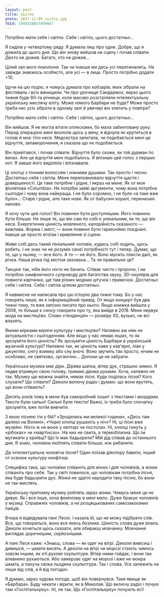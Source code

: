 ```yaml
---
layout: post
title: Світло
photo: 2017-11-09_svitlo.jpg
fbId: 1995038857409067
---
```


Потрібно мати себе і світло. Себе і світло, цього достатньо...

Я сиділа у четвертому ряду. Я думала лиш про одне. Добре, що я дожила до цього дня. Що він знову вийшов на сцену і почав співати. Дехто не дожив. Багато, хто не дожив...

<!--more-->

Цілий зал мого покоління. Так чи інакше ми десь усі перетинались. Не завжди знаємось особисто, але усі — в лице. Просто потрібно додати +10.

Ідучи на цю подію, я чомусь думала про кобзарів, яких зібрали на фестиваль і всіх винищили. Чи про урочище Сандармох, якраз цього тижня буде 80-та річниця, коли масово розстріляли інтелектуальну українську мислячу еліту. Може ніякого Барбари не буде? Може просто треба нас усіх зібрати в одному залі й увечері він злетить у повітря?

Потрібно мати себе і світло. Себе і світло, цього достатньо... 

Він вийшов. Я не могла вітати оплесками, бо мала забинтовану руку. Перед операцією мені вкололи щось у вену, я відчула як крутиться в голові й моє тіло несе. Медсестра запитала, чи подобається мені це відчуття, запаморочення, я сказала що не подобається.

Він привітався, і почав співати. Відчуття було схоже, як той дурман по венах. Але це відчуття мені подобалось. Я впізнаю цей голос з перших нот. Я завше його виділяла і впізнавала. 

Ці хлопці з тонким волоссям і ніжними душами. Так просто і чесно. Достатньо себе і світла. Мене переповнювало відчуття щастя і довершеності. Це таке потрібне і рідне, і якраз на мене. Як от моя фіолетова «Columbia». Не потрібні зайві аргументи, чому вона потрібна сьогодні і чому вона  найкраща. І не було соромно, і не було «а таке вже було»... Старе і рідне, але таке нове. Як от бабусині коралі, перенизані наново.

Я хочу чути цей голос! Він повинен бути доступнішим. Його повинно бути більше. Не лише те, що він сам по собі є унікальним, як те, що він несе. Енергетична цінність мовленого, калорійність сказаного — важлива. Форма і зміст, — вони повинні бути гармонійно поєднані. Інакше це просто егоїзм і кривляння зі сцени.

Живе собі десь такий ґеніальний чоловік, кудись собі ходить, щось робить. І не знає чи не розуміє своєї потрібності тут і тепер. Думає, що те, що у ньому, — все його. А то — не його. Воно мусить плисти далі, як річка. Наша річка під містом захована... Та чи правильне це?

Танцює так, ніби його ніхто не бачить. Співає чисто і пророчо. І не потрібно симфонічного супроводу для багатства звуку, 3D-окулярів для повноти картинки, ще там різних модних штучок і примочок. Достатньо себе і світла. Себе і світла цілком достатньо.

Я навмисне не написала про цю історію два тижні тому. Бо у нас говорять лише, як є інформаційний привід. От якщо концерт був два тижні тому, то вже запізно писати про нього. Якщо книжка вийшла у 2008, то більше є сенсу говорити про ту, яка вийде в 2018. Мене нервує мода на мистецтво. Слово «тенденція» — розміру XS, вузько, не всі влазять.

Якими мірками міряти культуру і мистецтво? Напевно аж ніяк не актуальністю і сьогоденням. Але якщо у нас немає інших, то як зрозуміти його цінність? Як зрозуміти цінність Барбари в українській музичній культурі? Напевно так, як цінність кави у кав'ярні, ліан у джунглях, снігу взимку або сну вночі. Воно звучить так просто, нічим не особливо, не святково, органічно... Допоки це не забрати.

Українська музика має діри. Дірява шапка, вітер дує, страшно зимно. Я ледве втримую свою голову, тримаю двома руками. Хоча, напевно не так. Музику ще можна знайти, немає пісні. Куди поділась пісня? Кого слухати? Що співати? Деколи включу радіо і думаю: що вони крутять, що вони співають?

Десять років тому в мене був саморобний зошит з текстами і акордами. Тексти були сильні! Сильні були тексти! Важкі, їх треба було спочатку зрозуміти, вже потім вивчити. 

З якою піснею іти у бій? «Зродились ми великої години», «Десь там далеко на Волині», «Чорні хлопці рушають у ніч»? Ні, ці пісні вже музейні. Ніхто ж не воює у кептарі чи постолах. Ні, хлопці гинуть у «рібоках» чи «мартінсах». На них не свита, а термобілизна. Що їм мугикати у криївці? Що їх має бадьорити? Мій дід співав до останнього дня. Я знаю, чоловіки люблять співати більше, ніж рибалити.

Де інтелектуальна чоловіча пісня? Один поїхав діяспору бавити, інший от освоює культуру конфітюр.

Специфіка така, що чоловіки співають для жінок і для чоловіків, а жінки співають про себе. Так у світі повелося, що чоловікам потрібна пісня, яка буде бадьорити дух. Жінки не здатні народити таку пісню, бо вони не так мислять.

Українську притомну музику роблять зараз жінки. Чомусь мене це не дивує. Як і все інше, хоча фемінізму в мені мало. Дуже бракує чоловіків у музиці. Справжніх чоловіків, а не розцяцькованих самозакоханих паяців.

Вчора я відвідувала пані Лесю. І казала їй, що не можу підібрати слів. Все, що говориться, воно все якесь безлике. Цінність слова дуже впала. Деколи хочеться щось сказати, але обираєш мовчанку. Мовчання виглядає доречнішим, серйознішим.

А пані Леся каже: «Знаєш, слова — як одяг на вітрі. Деколи вивісиш і дивишся, — шмати висять. А деколи на вітрі чи морозі стають чимось зовсім іншим, як оті рухомі скульптури. Вітер ними гойдає, і вони так впевнено рухаються. Або замерзає одяг на морозі і вже не мокра шмата, а пахуча свіжа льодяна скульптура. Так і слова. Усе залежить не лише від слів, а й від погоди».

Я думаю, зараз чудова погода, щоб він повернувся. Таке явище як «Барбара». Буду чекати і вірити, як в Миколая. Що включу радіо і почую там «Госпітальєрку». Ні, не так. Що «Госпітальєрку» почують всі!